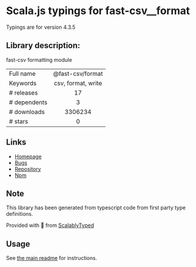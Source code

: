 
# Scala.js typings for fast-csv__format

Typings are for version 4.3.5

## Library description:
fast-csv formatting module

|                    |                 |
| ------------------ | :-------------: |
| Full name          | @fast-csv/format |
| Keywords           | csv, format, write |
| # releases         | 17 |
| # dependents       | 3 |
| # downloads        | 3306234 |
| # stars            | 0 |

## Links
- [Homepage](https://github.com/C2FO/fast-csv#readme)
- [Bugs](https://github.com/C2FO/fast-csv/issues)
- [Repository](https://github.com/C2FO/fast-csv)
- [Npm](https://www.npmjs.com/package/%40fast-csv%2Fformat)
    


## Note
This library has been generated from typescript code from first party type definitions.

Provided with :purple_heart: from [ScalablyTyped](https://github.com/oyvindberg/ScalablyTyped)

## Usage
See [the main readme](../../readme.md) for instructions.



